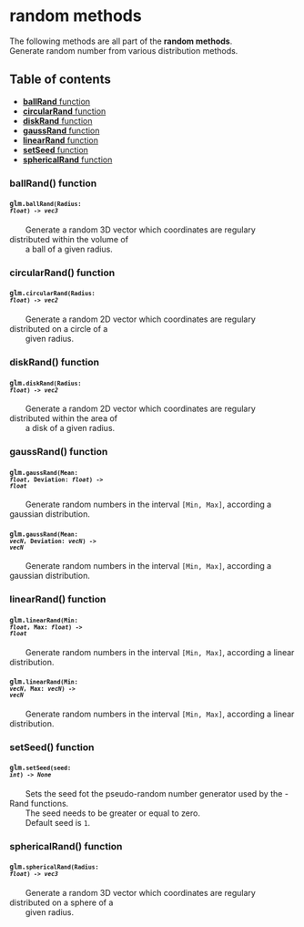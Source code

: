 [//]: # (generated using SlashBack 0.2.0)

  
# random methods  
The following methods are all part of the **random methods**\.  
Generate random number from various distribution methods\.  
## Table of contents  
  
* [**ballRand** function](#ballrand-function)  
* [**circularRand** function](#circularrand-function)  
* [**diskRand** function](#diskrand-function)  
* [**gaussRand** function](#gaussrand-function)  
* [**linearRand** function](#linearrand-function)  
* [**setSeed** function](#setseed-function)  
* [**sphericalRand** function](#sphericalrand-function)  
  
### ballRand\(\) function  
#### <code>glm.<code>**ballRand**(**Radius**: *float*) -\> *vec3*</code></code>  
&emsp;&emsp;Generate a random 3D vector which coordinates are regulary distributed within the volume of  
&emsp;&emsp;a ball of a given radius\.  
  
### circularRand\(\) function  
#### <code>glm.<code>**circularRand**(**Radius**: *float*) -\> *vec2*</code></code>  
&emsp;&emsp;Generate a random 2D vector which coordinates are regulary distributed on a circle of a  
&emsp;&emsp;given radius\.  
  
### diskRand\(\) function  
#### <code>glm.<code>**diskRand**(**Radius**: *float*) -\> *vec2*</code></code>  
&emsp;&emsp;Generate a random 2D vector which coordinates are regulary distributed within the area of  
&emsp;&emsp;a disk of a given radius\.  
  
### gaussRand\(\) function  
#### <code>glm.<code>**gaussRand**(**Mean**: *float*, **Deviation**: *float*) -\> *float*</code></code>  
&emsp;&emsp;Generate random numbers in the interval ``` [Min, Max] ```, according a gaussian distribution\.  
  
#### <code>glm.<code>**gaussRand**(**Mean**: *vecN*, **Deviation**: *vecN*) -\> *vecN*</code></code>  
&emsp;&emsp;Generate random numbers in the interval ``` [Min, Max] ```, according a gaussian distribution\.  
  
### linearRand\(\) function  
#### <code>glm.<code>**linearRand**(**Min**: *float*, **Max**: *float*) -\> *float*</code></code>  
&emsp;&emsp;Generate random numbers in the interval ``` [Min, Max] ```, according a linear distribution\.  
  
#### <code>glm.<code>**linearRand**(**Min**: *vecN*, **Max**: *vecN*) -\> *vecN*</code></code>  
&emsp;&emsp;Generate random numbers in the interval ``` [Min, Max] ```, according a linear distribution\.  
  
### setSeed\(\) function  
#### <code>glm.<code>**setSeed**(**seed**: *int*) -\> *None*</code></code>  
&emsp;&emsp;Sets the seed fot the pseudo\-random number generator used by the \-Rand functions\.  
&emsp;&emsp;The seed needs to be greater or equal to zero\.  
&emsp;&emsp;Default seed is ``` 1 ```\.  
  
### sphericalRand\(\) function  
#### <code>glm.<code>**sphericalRand**(**Radius**: *float*) -\> *vec3*</code></code>  
&emsp;&emsp;Generate a random 3D vector which coordinates are regulary distributed on a sphere of a  
&emsp;&emsp;given radius\.  
  
